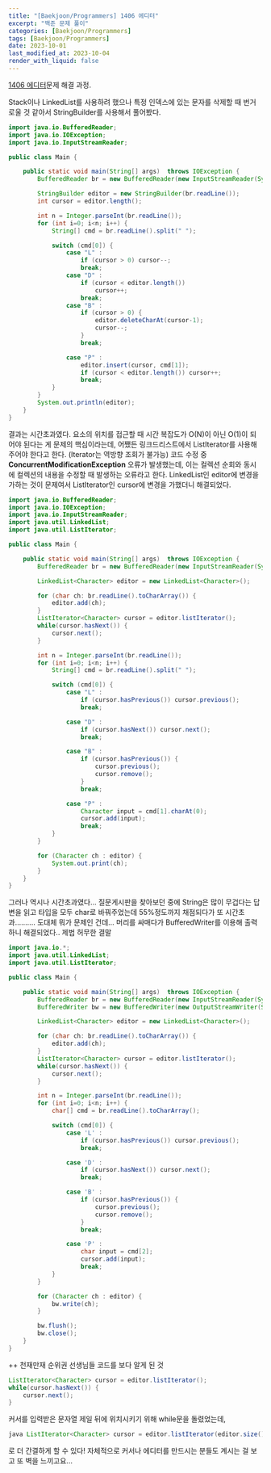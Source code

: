 ```yaml
---
title: "[Baekjoon/Programmers] 1406 에디터"
excerpt: "백준 문제 풀이"
categories: [Baekjoon/Programmers]
tags: [Baekjoon/Programmers]
date: 2023-10-01
last_modified_at: 2023-10-04
render_with_liquid: false
---
```


[1406 에디터](https://www.acmicpc.net/problem/1406)문제 해결 과정.

Stack이나 LinkedList를 사용하려 했으나 특정 인덱스에 있는 문자를 삭제할 때 번거로울 것 같아서 StringBuilder를 사용해서 풀어봤다.

```java
import java.io.BufferedReader;
import java.io.IOException;
import java.io.InputStreamReader;

public class Main {

    public static void main(String[] args)  throws IOException {
        BufferedReader br = new BufferedReader(new InputStreamReader(System.in));

        StringBuilder editor = new StringBuilder(br.readLine());
        int cursor = editor.length();

        int n = Integer.parseInt(br.readLine());
        for (int i=0; i<n; i++) {
            String[] cmd = br.readLine().split(" ");

            switch (cmd[0]) {
                case "L" :
                    if (cursor > 0) cursor--;
                    break;
                case "D" :
                    if (cursor < editor.length())
                        cursor++;
                    break;
                case "B" :
                    if (cursor > 0) {
                        editor.deleteCharAt(cursor-1);
                        cursor--;
                    }
                    break;

                case "P" :
                    editor.insert(cursor, cmd[1]);
                    if (cursor < editor.length()) cursor++;
                    break;
            }
        }
        System.out.println(editor);
    }
}
```
결과는 시간초과였다.
요소의 위치를 접근할 때 시간 복잡도가 O(N)이 아닌 O(1)이 되어야 된다는 게 문제의 핵심이라는데, 어쨌든 링크드리스트에서 ListIterator<E>를 사용해 주어야 한다고 한다. (Iterator는 역방향 조회가 불가능)
코드 수정 중 **ConcurrentModificationException** 오류가 발생했는데, 이는 컬렉션 순회와 동시에 컬렉션의 내용을 수정할 때 발생하는 오류라고 한다. 
LinkedList인 editor에 변경을 가하는 것이 문제여서 ListIterator인 cursor에 변경을 가했더니 해결되었다.
 
```java
import java.io.BufferedReader;
import java.io.IOException;
import java.io.InputStreamReader;
import java.util.LinkedList;
import java.util.ListIterator;

public class Main {

    public static void main(String[] args)  throws IOException {
        BufferedReader br = new BufferedReader(new InputStreamReader(System.in));

        LinkedList<Character> editor = new LinkedList<Character>();

        for (char ch: br.readLine().toCharArray()) {
            editor.add(ch);
        }
        ListIterator<Character> cursor = editor.listIterator();
        while(cursor.hasNext()) {
            cursor.next();
        }

        int n = Integer.parseInt(br.readLine());
        for (int i=0; i<n; i++) {
            String[] cmd = br.readLine().split(" ");

            switch (cmd[0]) {
                case "L" :
                    if (cursor.hasPrevious()) cursor.previous();
                    break;

                case "D" :
                    if (cursor.hasNext()) cursor.next();
                    break;

                case "B" :
                    if (cursor.hasPrevious()) {
                        cursor.previous();
                        cursor.remove();
                    }
                    break;

                case "P" :
                    Character input = cmd[1].charAt(0);
                    cursor.add(input);
                    break;
            }
        }

        for (Character ch : editor) {
            System.out.print(ch);
        }
    }
}
```
그러나 역시나 시간초과였다... 질문게시판을 찾아보던 중에 String은 많이 무겁다는 답변을 읽고 타입을 모두 char로 바꿔주었는데 55%정도까지 채점되다가 또 시간초과..........
도대체 뭐가 문제인 건데... 머리를 싸매다가 BufferedWriter를 이용해 출력하니 해결되었다.. 제법 허무한 결말

```java
import java.io.*;
import java.util.LinkedList;
import java.util.ListIterator;

public class Main {

    public static void main(String[] args)  throws IOException {
        BufferedReader br = new BufferedReader(new InputStreamReader(System.in));
        BufferedWriter bw = new BufferedWriter(new OutputStreamWriter(System.out));

        LinkedList<Character> editor = new LinkedList<Character>();

        for (char ch: br.readLine().toCharArray()) {
            editor.add(ch);
        }
        ListIterator<Character> cursor = editor.listIterator();
        while(cursor.hasNext()) {
            cursor.next();
        }

        int n = Integer.parseInt(br.readLine());
        for (int i=0; i<n; i++) {
            char[] cmd = br.readLine().toCharArray();

            switch (cmd[0]) {
                case 'L' :
                    if (cursor.hasPrevious()) cursor.previous();
                    break;

                case 'D' :
                    if (cursor.hasNext()) cursor.next();
                    break;

                case 'B' :
                    if (cursor.hasPrevious()) {
                        cursor.previous();
                        cursor.remove();
                    }
                    break;

                case 'P' :
                    char input = cmd[2];
                    cursor.add(input);
                    break;
            }
        }

        for (Character ch : editor) {
            bw.write(ch);
        }

        bw.flush();
        bw.close();
    }
}
```


++ 천재만재 순위권 선생님들 코드를 보다 알게 된 것 

```java
ListIterator<Character> cursor = editor.listIterator();
while(cursor.hasNext()) {
    cursor.next();
} 
```

커서를 입력받은 문자열 제일 뒤에 위치시키기 위해 while문을 돌렸었는데, 
```java
java ListIterator<Character> cursor = editor.listIterator(editor.size());
``` 
로 더 간결하게 할 수 있다!
자체적으로 커서나 에디터를 만드시는 분들도 계시는 걸 보고 또 벽을 느끼고요...





